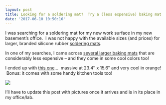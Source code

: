 ```yaml
---
layout: post
title: Looking for a soldering mat?  Try a (less expensive) baking mat instead.
date: '2017-06-10 10:50:16'
---
```



I was searching for a soldering mat for my new work surface in my new basement’s office.  I was not happy with the available sizes (and prices) for larger, branded silicone rubber [soldering mats](http://amzn.to/2seVLaC).

In one of my searches, I came across [several larger baking mats](http://amzn.to/2rheMEm) that are considerably less expensive – and they come in some cool colors too!

I ended up with [this one](http://amzn.to/2rdhcZh)…  massive at 23.4″ x 15.6″ and very cool in orange!  Bonus: it comes with some handy kitchen tools too!

[![](https://i0.wp.com/res.cloudinary.com/thecase/image/upload/h_300,w_300/v1514682977/amazon_mat_ox8885.jpg?resize=300%2C300)](http://amzn.to/2rdhcZh)

I’ll have to update this post with pictures once it arrives and is in its place in my office/lab.


